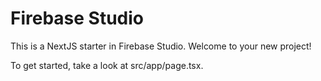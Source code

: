 # Firebase Studio

This is a NextJS starter in Firebase Studio. Welcome to your new project!

To get started, take a look at src/app/page.tsx.
